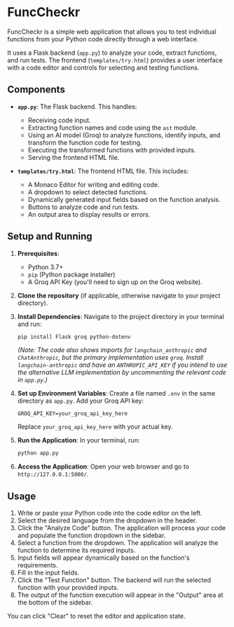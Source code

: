 # FuncCheckr

FuncCheckr is a simple web application that allows you to test individual functions from your Python code directly through a web interface.

It uses a Flask backend (`app.py`) to analyze your code, extract functions, and run tests. The frontend (`templates/try.html`) provides a user interface with a code editor and controls for selecting and testing functions.

## Components

*   **`app.py`**: The Flask backend. This handles:
    *   Receiving code input.
    *   Extracting function names and code using the `ast` module.
    *   Using an AI model (Groq) to analyze functions, identify inputs, and transform the function code for testing.
    *   Executing the transformed functions with provided inputs.
    *   Serving the frontend HTML file.

*   **`templates/try.html`**: The frontend HTML file. This includes:
    *   A Monaco Editor for writing and editing code.
    *   A dropdown to select detected functions.
    *   Dynamically generated input fields based on the function analysis.
    *   Buttons to analyze code and run tests.
    *   An output area to display results or errors.

## Setup and Running

1.  **Prerequisites**:
    *   Python 3.7+
    *   `pip` (Python package installer)
    *   A Groq API Key (you'll need to sign up on the Groq website).

2.  **Clone the repository** (if applicable, otherwise navigate to your project directory).

3.  **Install Dependencies**:
    Navigate to the project directory in your terminal and run:
    ```bash
    pip install Flask groq python-dotenv
    ```
    *(Note: The code also shows imports for `langchain_anthropic` and `ChatAnthropic`, but the primary implementation uses `groq`. Install `langchain-anthropic` and have an `ANTHROPIC_API_KEY` if you intend to use the alternative LLM implementation by uncommenting the relevant code in `app.py`.)*

4.  **Set up Environment Variables**:
    Create a file named `.env` in the same directory as `app.py`. Add your Groq API key:
    ```dotenv
    GROQ_API_KEY=your_groq_api_key_here
    ```
    Replace `your_groq_api_key_here` with your actual key.

5.  **Run the Application**:
    In your terminal, run:
    ```bash
    python app.py
    ```

6.  **Access the Application**:
    Open your web browser and go to `http://127.0.0.1:5000/`.

## Usage

1.  Write or paste your Python code into the code editor on the left.
2.  Select the desired language from the dropdown in the header.
3.  Click the "Analyze Code" button. The application will process your code and populate the function dropdown in the sidebar.
4.  Select a function from the dropdown. The application will analyze the function to determine its required inputs.
5.  Input fields will appear dynamically based on the function's requirements.
6.  Fill in the input fields.
7.  Click the "Test Function" button. The backend will run the selected function with your provided inputs.
8.  The output of the function execution will appear in the "Output" area at the bottom of the sidebar.

You can click "Clear" to reset the editor and application state. 